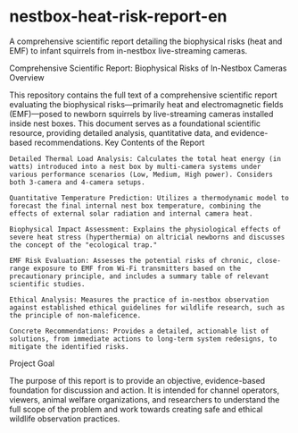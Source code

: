 # nestbox-heat-risk-report-en
A comprehensive scientific report detailing the biophysical risks (heat and EMF) to infant squirrels from in-nestbox live-streaming cameras.

Comprehensive Scientific Report: Biophysical Risks of In-Nestbox Cameras
Overview

This repository contains the full text of a comprehensive scientific report evaluating the biophysical risks—primarily heat and electromagnetic fields (EMF)—posed to newborn squirrels by live-streaming cameras installed inside nest boxes. This document serves as a foundational scientific resource, providing detailed analysis, quantitative data, and evidence-based recommendations.
Key Contents of the Report

    Detailed Thermal Load Analysis: Calculates the total heat energy (in watts) introduced into a nest box by multi-camera systems under various performance scenarios (Low, Medium, High power). Considers both 3-camera and 4-camera setups.

    Quantitative Temperature Prediction: Utilizes a thermodynamic model to forecast the final internal nest box temperature, combining the effects of external solar radiation and internal camera heat.

    Biophysical Impact Assessment: Explains the physiological effects of severe heat stress (hyperthermia) on altricial newborns and discusses the concept of the "ecological trap."

    EMF Risk Evaluation: Assesses the potential risks of chronic, close-range exposure to EMF from Wi-Fi transmitters based on the precautionary principle, and includes a summary table of relevant scientific studies.

    Ethical Analysis: Measures the practice of in-nestbox observation against established ethical guidelines for wildlife research, such as the principle of non-maleficence.

    Concrete Recommendations: Provides a detailed, actionable list of solutions, from immediate actions to long-term system redesigns, to mitigate the identified risks.

Project Goal

The purpose of this report is to provide an objective, evidence-based foundation for discussion and action. It is intended for channel operators, viewers, animal welfare organizations, and researchers to understand the full scope of the problem and work towards creating safe and ethical wildlife observation practices.

